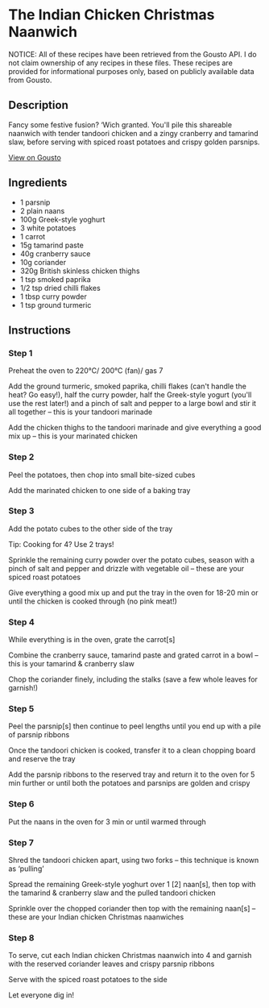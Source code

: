 # The Indian Chicken Christmas Naanwich

NOTICE: All of these recipes have been retrieved from the Gousto API. I do not claim ownership of any recipes in these files. These recipes are provided for informational purposes only, based on publicly available data from Gousto.

## Description

Fancy some festive fusion? ‘Wich granted. You'll pile this shareable naanwich with tender tandoori chicken and a zingy cranberry and tamarind slaw, before serving with spiced roast potatoes and crispy golden parsnips. 

[View on Gousto](https://www.gousto.co.uk/recipes/cookbook/the-indian-chicken-christmas-naanwich)

## Ingredients

- 1 parsnip
- 2 plain naans
- 100g Greek-style yoghurt
- 3 white potatoes
- 1 carrot
- 15g tamarind paste
- 40g cranberry sauce
- 10g coriander
- 320g British skinless chicken thighs
- 1 tsp smoked paprika
- 1/2 tsp dried chilli flakes
- 1 tbsp curry powder
- 1 tsp ground turmeric

## Instructions


### Step 1

Preheat the oven to 220°C/ 200°C (fan)/ gas 7

Add the ground turmeric, smoked paprika, chilli flakes (can't handle the heat? Go easy!), half the curry powder, half the Greek-style yogurt (you'll use the rest later!) and a pinch of salt and pepper to a large bowl and stir it all together – this is your tandoori marinade

Add the chicken thighs to the tandoori marinade and give everything a good mix up – this is your marinated chicken


### Step 2

Peel the potatoes, then chop into small bite-sized cubes

Add the marinated chicken to one side of a baking tray


### Step 3

Add the potato cubes to the other side of the tray

Tip: Cooking for 4? Use 2 trays!

Sprinkle the remaining curry powder over the potato cubes, season with a pinch of salt and pepper and drizzle with vegetable oil – these are your spiced roast potatoes

Give everything a good mix up and put the tray in the oven for 18-20 min or until the chicken is cooked through (no pink meat!)


### Step 4

While everything is in the oven, grate the carrot<span class="text-danger">[s]</span>

Combine the cranberry sauce, tamarind paste and grated carrot in a bowl – this is your tamarind & cranberry slaw

Chop the coriander finely, including the stalks (save a few whole leaves for garnish!)


### Step 5

Peel the parsnip<span class="text-danger">[s]</span> then continue to peel lengths until you end up with a pile of parsnip ribbons

Once the tandoori chicken is cooked, transfer it to a clean chopping board and reserve the tray

Add the parsnip ribbons to the reserved tray and return it to the oven for 5 min further or until both the potatoes and parsnips are golden and crispy


### Step 6

Put the naans in the oven for 3 min or until warmed through


### Step 7

Shred the tandoori chicken apart, using two forks – this technique is known as ‘pulling’

Spread the remaining Greek-style yoghurt over 1 <span class="text-danger">[2]</span> naan<span class="text-danger">[s]</span>, then top with the tamarind & cranberry slaw and the pulled tandoori chicken

Sprinkle over the chopped coriander then top with the remaining naan<span class="text-danger">[s]</span> – these are your Indian chicken Christmas naanwiches

### Step 8

To serve, cut each Indian chicken Christmas naanwich into 4<span class="text-danger"> </span>and garnish with the reserved coriander leaves and crispy parsnip ribbons

Serve with the spiced roast potatoes to the side

Let everyone dig in!

